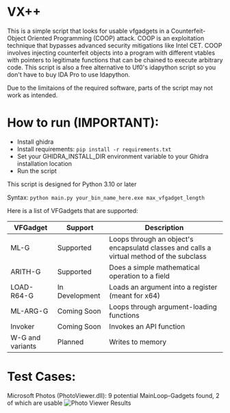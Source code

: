 # VX++

This is a simple script that looks for usable vfgadgets in a Counterfeit-Object Oriented Programming (COOP) attack. COOP is an exploitation technique that bypasses advanced security mitigations like Intel CET. COOP involves injecting counterfeit objects into a program with different vtables with pointers to legitimate functions that can be chained to execute arbitrary code. This script is also a free alternative to Uf0's idapython script so you don't have to buy IDA Pro to use Idapython.

Due to the limitaions of the required software, parts of the script may not work as intended.

# How to run (IMPORTANT):
- Install ghidra
- Install requirements: ```pip install -r requirements.txt```
- Set your GHIDRA_INSTALL_DIR environment variable to your Ghidra installation location
- Run the script
  
This script is designed for Python 3.10 or later

Syntax:
```python main.py your_bin_name_here.exe max_vfgadget_length```

Here is a list of VFGadgets that are supported:

| VFGadget | Support |  Description |
| --- | --- | --- |
| ML-G | Supported | Loops through an object's encapsulatd classes and calls a virtual method of the subclass | 
| ARITH-G | Supported | Does a simple mathematical operation to a field |
| LOAD-R64-G | In Development | Loads an argument into a register (meant for x64) |
| ML-ARG-G | Coming Soon | Loops through argument-loading functions |
| Invoker | Coming Soon | Invokes an API function |
| W-G and variants | Planned | Writes to memory |

# Test Cases:
Microsoft Photos (PhotoViewer.dll): 9 potential MainLoop-Gadgets found, 2 of which are usable
![Photo Viewer Results](photoviewer_test_1.png)
